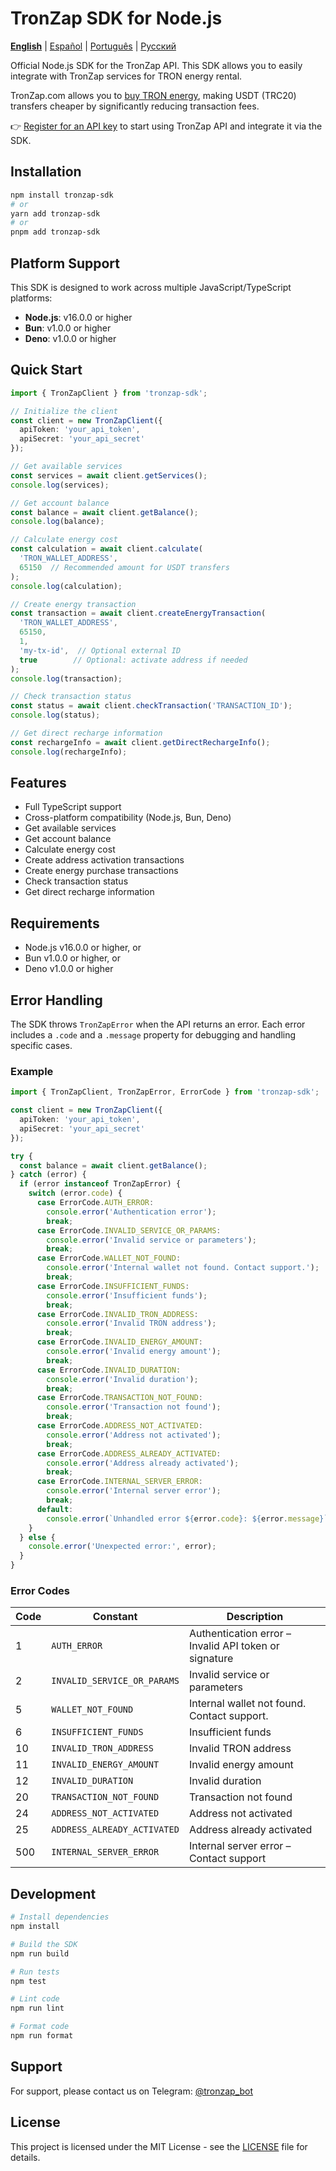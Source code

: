 # TronZap SDK for Node.js

**[English](README.md)** | [Español](README.es.md) | [Português](README.pt-br.md) | [Русский](README.ru.md)

Official Node.js SDK for the TronZap API.
This SDK allows you to easily integrate with TronZap services for TRON energy rental.

TronZap.com allows you to [buy TRON energy](https://tronzap.com/), making USDT (TRC20) transfers cheaper by significantly reducing transaction fees.

👉 [Register for an API key](https://tronzap.com) to start using TronZap API and integrate it via the SDK.

## Installation

```bash
npm install tronzap-sdk
# or
yarn add tronzap-sdk
# or
pnpm add tronzap-sdk
```

## Platform Support

This SDK is designed to work across multiple JavaScript/TypeScript platforms:

- **Node.js**: v16.0.0 or higher
- **Bun**: v1.0.0 or higher
- **Deno**: v1.0.0 or higher

## Quick Start

```typescript
import { TronZapClient } from 'tronzap-sdk';

// Initialize the client
const client = new TronZapClient({
  apiToken: 'your_api_token',
  apiSecret: 'your_api_secret'
});

// Get available services
const services = await client.getServices();
console.log(services);

// Get account balance
const balance = await client.getBalance();
console.log(balance);

// Calculate energy cost
const calculation = await client.calculate(
  'TRON_WALLET_ADDRESS',
  65150  // Recommended amount for USDT transfers
);
console.log(calculation);

// Create energy transaction
const transaction = await client.createEnergyTransaction(
  'TRON_WALLET_ADDRESS',
  65150,
  1,
  'my-tx-id',  // Optional external ID
  true        // Optional: activate address if needed
);
console.log(transaction);

// Check transaction status
const status = await client.checkTransaction('TRANSACTION_ID');
console.log(status);

// Get direct recharge information
const rechargeInfo = await client.getDirectRechargeInfo();
console.log(rechargeInfo);
```

## Features

- Full TypeScript support
- Cross-platform compatibility (Node.js, Bun, Deno)
- Get available services
- Get account balance
- Calculate energy cost
- Create address activation transactions
- Create energy purchase transactions
- Check transaction status
- Get direct recharge information

## Requirements

- Node.js v16.0.0 or higher, or
- Bun v1.0.0 or higher, or
- Deno v1.0.0 or higher

## Error Handling

The SDK throws `TronZapError` when the API returns an error. Each error includes a `.code` and a `.message` property for debugging and handling specific cases.

### Example

```typescript
import { TronZapClient, TronZapError, ErrorCode } from 'tronzap-sdk';

const client = new TronZapClient({
  apiToken: 'your_api_token',
  apiSecret: 'your_api_secret'
});

try {
  const balance = await client.getBalance();
} catch (error) {
  if (error instanceof TronZapError) {
    switch (error.code) {
      case ErrorCode.AUTH_ERROR:
        console.error('Authentication error');
        break;
      case ErrorCode.INVALID_SERVICE_OR_PARAMS:
        console.error('Invalid service or parameters');
        break;
      case ErrorCode.WALLET_NOT_FOUND:
        console.error('Internal wallet not found. Contact support.');
        break;
      case ErrorCode.INSUFFICIENT_FUNDS:
        console.error('Insufficient funds');
        break;
      case ErrorCode.INVALID_TRON_ADDRESS:
        console.error('Invalid TRON address');
        break;
      case ErrorCode.INVALID_ENERGY_AMOUNT:
        console.error('Invalid energy amount');
        break;
      case ErrorCode.INVALID_DURATION:
        console.error('Invalid duration');
        break;
      case ErrorCode.TRANSACTION_NOT_FOUND:
        console.error('Transaction not found');
        break;
      case ErrorCode.ADDRESS_NOT_ACTIVATED:
        console.error('Address not activated');
        break;
      case ErrorCode.ADDRESS_ALREADY_ACTIVATED:
        console.error('Address already activated');
        break;
      case ErrorCode.INTERNAL_SERVER_ERROR:
        console.error('Internal server error');
        break;
      default:
        console.error(`Unhandled error ${error.code}: ${error.message}`);
    }
  } else {
    console.error('Unexpected error:', error);
  }
}
```

### Error Codes

| Code | Constant                        | Description |
|------|----------------------------------|-------------|
| 1    | `AUTH_ERROR`                    | Authentication error – Invalid API token or signature |
| 2    | `INVALID_SERVICE_OR_PARAMS`    | Invalid service or parameters |
| 5    | `WALLET_NOT_FOUND`             | Internal wallet not found. Contact support. |
| 6    | `INSUFFICIENT_FUNDS`           | Insufficient funds |
| 10   | `INVALID_TRON_ADDRESS`         | Invalid TRON address |
| 11   | `INVALID_ENERGY_AMOUNT`        | Invalid energy amount |
| 12   | `INVALID_DURATION`             | Invalid duration |
| 20   | `TRANSACTION_NOT_FOUND`        | Transaction not found |
| 24   | `ADDRESS_NOT_ACTIVATED`        | Address not activated |
| 25   | `ADDRESS_ALREADY_ACTIVATED`    | Address already activated |
| 500  | `INTERNAL_SERVER_ERROR`        | Internal server error – Contact support |

## Development

```bash
# Install dependencies
npm install

# Build the SDK
npm run build

# Run tests
npm test

# Lint code
npm run lint

# Format code
npm run format
```

## Support

For support, please contact us on Telegram: [@tronzap_bot](https://t.me/tronzap_bot)

## License

This project is licensed under the MIT License - see the [LICENSE](LICENSE) file for details.